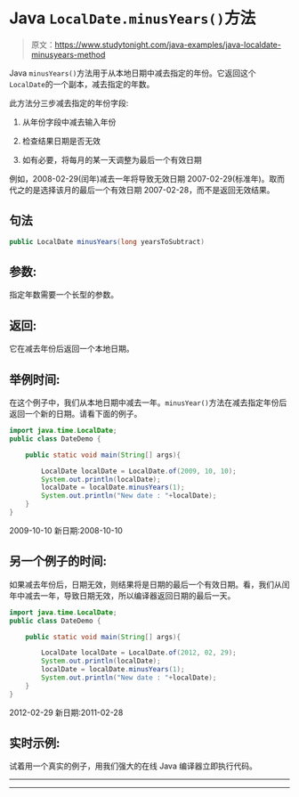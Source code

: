 # Java `LocalDate.minusYears()`方法

> 原文：<https://www.studytonight.com/java-examples/java-localdate-minusyears-method>

Java `minusYears()`方法用于从本地日期中减去指定的年份。它返回这个`LocalDate`的一个副本，减去指定的年数。

此方法分三步减去指定的年份字段:

1.  从年份字段中减去输入年份

2.  检查结果日期是否无效

3.  如有必要，将每月的某一天调整为最后一个有效日期

例如，2008-02-29(闰年)减去一年将导致无效日期 2007-02-29(标准年)。取而代之的是选择该月的最后一个有效日期 2007-02-28，而不是返回无效结果。

## 句法

```java
public LocalDate minusYears(long yearsToSubtract)
```

## 参数:

指定年数需要一个长型的参数。

## 返回:

它在减去年份后返回一个本地日期。

## 举例时间:

在这个例子中，我们从本地日期中减去一年。`minusYear()`方法在减去指定年份后返回一个新的日期。请看下面的例子。

```java
import java.time.LocalDate; 
public class DateDemo {

	public static void main(String[] args){  

		LocalDate localDate = LocalDate.of(2009, 10, 10);
		System.out.println(localDate);
		localDate = localDate.minusYears(1);
		System.out.println("New date : "+localDate);
	}
}
```

2009-10-10
新日期:2008-10-10

## 另一个例子的时间:

如果减去年份后，日期无效，则结果将是日期的最后一个有效日期。看，我们从闰年中减去一年，导致日期无效，所以编译器返回日期的最后一天。

```java
import java.time.LocalDate; 
public class DateDemo {

	public static void main(String[] args){  

		LocalDate localDate = LocalDate.of(2012, 02, 29);
		System.out.println(localDate);
		localDate = localDate.minusYears(1);
		System.out.println("New date : "+localDate);
	}
}
```

2012-02-29
新日期:2011-02-28

## 实时示例:

试着用一个真实的例子，用我们强大的在线 Java 编译器立即执行代码。

* * *

* * *